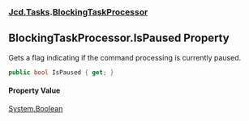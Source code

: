 ### [Jcd.Tasks](Jcd.Tasks.md 'Jcd.Tasks').[BlockingTaskProcessor](Jcd.Tasks.BlockingTaskProcessor.md 'Jcd.Tasks.BlockingTaskProcessor')

## BlockingTaskProcessor.IsPaused Property

Gets a flag indicating if the command processing is currently paused.

```csharp
public bool IsPaused { get; }
```

#### Property Value
[System.Boolean](https://docs.microsoft.com/en-us/dotnet/api/System.Boolean 'System.Boolean')